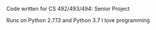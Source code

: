 Code written for CS 492/493/494: Senior Project 

Runs on Python 2.7.13 and Python 3.7 
I love programming
